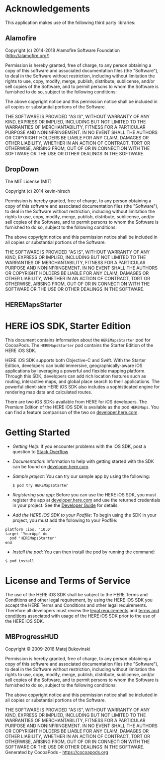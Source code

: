# Acknowledgements
This application makes use of the following third party libraries:

## Alamofire

Copyright (c) 2014-2018 Alamofire Software Foundation (http://alamofire.org/)

Permission is hereby granted, free of charge, to any person obtaining a copy
of this software and associated documentation files (the "Software"), to deal
in the Software without restriction, including without limitation the rights
to use, copy, modify, merge, publish, distribute, sublicense, and/or sell
copies of the Software, and to permit persons to whom the Software is
furnished to do so, subject to the following conditions:

The above copyright notice and this permission notice shall be included in
all copies or substantial portions of the Software.

THE SOFTWARE IS PROVIDED "AS IS", WITHOUT WARRANTY OF ANY KIND, EXPRESS OR
IMPLIED, INCLUDING BUT NOT LIMITED TO THE WARRANTIES OF MERCHANTABILITY,
FITNESS FOR A PARTICULAR PURPOSE AND NONINFRINGEMENT. IN NO EVENT SHALL THE
AUTHORS OR COPYRIGHT HOLDERS BE LIABLE FOR ANY CLAIM, DAMAGES OR OTHER
LIABILITY, WHETHER IN AN ACTION OF CONTRACT, TORT OR OTHERWISE, ARISING FROM,
OUT OF OR IN CONNECTION WITH THE SOFTWARE OR THE USE OR OTHER DEALINGS IN
THE SOFTWARE.


## DropDown

The MIT License (MIT)

Copyright (c) 2014 kevin-hirsch

Permission is hereby granted, free of charge, to any person obtaining a copy
of this software and associated documentation files (the "Software"), to deal
in the Software without restriction, including without limitation the rights
to use, copy, modify, merge, publish, distribute, sublicense, and/or sell
copies of the Software, and to permit persons to whom the Software is
furnished to do so, subject to the following conditions:

The above copyright notice and this permission notice shall be included in all
copies or substantial portions of the Software.

THE SOFTWARE IS PROVIDED "AS IS", WITHOUT WARRANTY OF ANY KIND, EXPRESS OR
IMPLIED, INCLUDING BUT NOT LIMITED TO THE WARRANTIES OF MERCHANTABILITY,
FITNESS FOR A PARTICULAR PURPOSE AND NONINFRINGEMENT. IN NO EVENT SHALL THE
AUTHORS OR COPYRIGHT HOLDERS BE LIABLE FOR ANY CLAIM, DAMAGES OR OTHER
LIABILITY, WHETHER IN AN ACTION OF CONTRACT, TORT OR OTHERWISE, ARISING FROM,
OUT OF OR IN CONNECTION WITH THE SOFTWARE OR THE USE OR OTHER DEALINGS IN THE
SOFTWARE.

## HEREMapsStarter

# HERE iOS SDK, Starter Edition

This document contains information about the `HEREMapsStarter` pod for CocoaPods. The `HEREMapsStarter` pod contains the Starter Edition of the HERE iOS SDK.

HERE iOS SDK supports both Objective-C and Swift. With the Starter Edition, developers can build immersive, geographically-aware iOS applications by leveraging a powerful and flexible mapping platform. Through this SDK, developers can add rich location features such as routing, interactive maps, and global place search to their applications. The powerful client-side HERE iOS SDK also includes a sophisticated engine for rendering map data and calculated routes.

There are two iOS SDKs available from HERE for iOS developers. The Premium Edition of the HERE iOS SDK is available as the pod `HEREMaps`. You can find a feature comparison of the two on [developer.here.com](https://developer.here.com/develop/mobile-sdks).


# Getting Started

*   *Getting Help*: If you encounter problems with the iOS SDK, post a question to [Stack Overflow](https://stackoverflow.com/questions/tagged/here-api)

*   *Documentation*: Information to help with getting started with the SDK can be found on [developer.here.com](https://developer.here.com/mobile-sdks/documentation/ios-starter/topics/overview.html).

*   *Sample project*: You can try our sample app by using the following:

    ```
    $ pod try HEREMapsStarter
    ```

*   *Registering you app*: Before you can use the HERE iOS SDK, you must register the app at [developer.here.com](developer.here.com) and use the returned credentials in your project. See the [Developer Guide](https://developer.here.com/mobile-sdks/documentation/ios-starter/topics/credentials.html) for details.

*	*Add the HERE iOS SDK to your Podfile*: To begin using the SDK in your project, you must add the following to your Podfile:

```
platform :ios, '10.0'
target 'YourApp' do
  pod 'HEREMapsStarter'
end
```

*	*Install the pod*: You can then install the pod by running the command:

```
$ pod install
```

# License and Terms of Service

The use of the HERE iOS SDK shall be subject to the HERE Terms and Conditions and other legal requirement, by using the HERE iOS SDK you accept the HERE Terms and Conditions and other legal requirements. Therefore all developers must review the [legal requirements](https://developer.here.com/mobile-sdks/documentation/ios-starter/topics/legal-requirements.html) and [terms and conditions](https://developer.here.com/terms-and-conditions) associated with usage of the HERE iOS SDK prior to the use of the HERE iOS SDK.


## MBProgressHUD

Copyright © 2009-2016 Matej Bukovinski

Permission is hereby granted, free of charge, to any person obtaining a copy
of this software and associated documentation files (the "Software"), to deal
in the Software without restriction, including without limitation the rights
to use, copy, modify, merge, publish, distribute, sublicense, and/or sell
copies of the Software, and to permit persons to whom the Software is
furnished to do so, subject to the following conditions:

The above copyright notice and this permission notice shall be included in
all copies or substantial portions of the Software.

THE SOFTWARE IS PROVIDED "AS IS", WITHOUT WARRANTY OF ANY KIND, EXPRESS OR
IMPLIED, INCLUDING BUT NOT LIMITED TO THE WARRANTIES OF MERCHANTABILITY,
FITNESS FOR A PARTICULAR PURPOSE AND NONINFRINGEMENT. IN NO EVENT SHALL THE
AUTHORS OR COPYRIGHT HOLDERS BE LIABLE FOR ANY CLAIM, DAMAGES OR OTHER
LIABILITY, WHETHER IN AN ACTION OF CONTRACT, TORT OR OTHERWISE, ARISING FROM,
OUT OF OR IN CONNECTION WITH THE SOFTWARE OR THE USE OR OTHER DEALINGS IN
THE SOFTWARE.
Generated by CocoaPods - https://cocoapods.org
